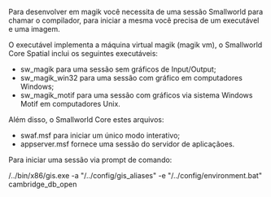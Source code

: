 Para desenvolver em magik você necessita de uma sessão Smallworld para chamar o compilador, para iniciar a mesma você precisa de um executável e uma imagem.

O executável implementa a máquina virtual magik (magik vm), o Smallworld Core Spatial inclui os seguintes executáveis:

- sw_magik para uma sessão sem gráficos de Input/Output;
- sw_magik_win32 para uma sessão com gráfico em computadores Windows;
- sw_magik_motif para uma sessão com gráficos via sistema Windows Motif em computadores Unix.

Além disso, o Smallworld Core estes arquivos:

- swaf.msf para iniciar um único modo interativo;
- appserver.msf fornece uma sessão do servidor de aplicaçãoes.

Para iniciar uma sessão via prompt de comando:

/../bin/x86/gis.exe -a "/../config/gis_aliases" 
	-e "/../config/environment.bat" cambridge_db_open
